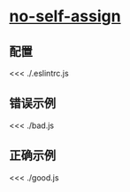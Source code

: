 # [no-self-assign](https://eslint.org/docs/rules/no-self-assign)

## 配置

<<< ./.eslintrc.js

## 错误示例

<<< ./bad.js

## 正确示例

<<< ./good.js
